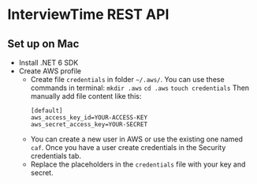 # InterviewTime REST API

## Set up on Mac
- Install .NET 6 SDK
- Create AWS profile
    - Create file `credentials` in folder `~/.aws/`. You can use these commands in terminal:
        `mkdir .aws`
        `cd .aws`
        `touch credentials`
        Then manually add file content like this:
        ```
        [default]
        aws_access_key_id=YOUR-ACCESS-KEY
        aws_secret_access_key=YOUR-SECRET
        ```
    - You can create a new user in AWS or use the existing one named `caf`. Once you have a user create credentials in the Security credentials tab.
    - Replace the placeholders in the `credentials` file with your key and secret.